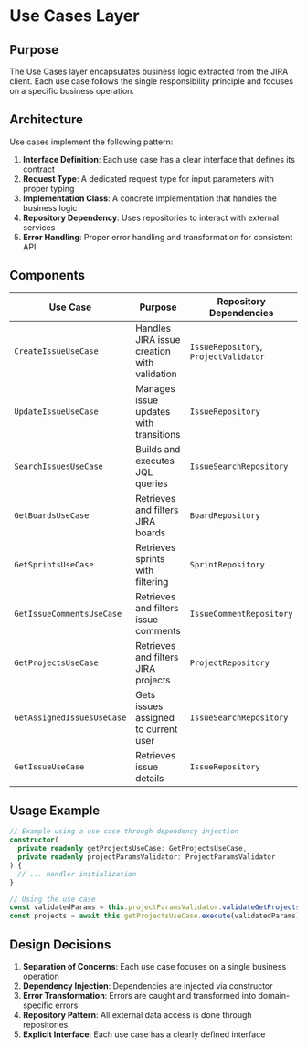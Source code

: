 # Use Cases Layer

## Purpose

The Use Cases layer encapsulates business logic extracted from the JIRA client. Each use case follows the single responsibility principle and focuses on a specific business operation.

## Architecture

Use cases implement the following pattern:

1. **Interface Definition**: Each use case has a clear interface that defines its contract
2. **Request Type**: A dedicated request type for input parameters with proper typing
3. **Implementation Class**: A concrete implementation that handles the business logic
4. **Repository Dependency**: Uses repositories to interact with external services
5. **Error Handling**: Proper error handling and transformation for consistent API

## Components

| Use Case                   | Purpose                                     | Repository Dependencies               |
| -------------------------- | ------------------------------------------- | ------------------------------------- |
| `CreateIssueUseCase`       | Handles JIRA issue creation with validation | `IssueRepository`, `ProjectValidator` |
| `UpdateIssueUseCase`       | Manages issue updates with transitions      | `IssueRepository`                     |
| `SearchIssuesUseCase`      | Builds and executes JQL queries             | `IssueSearchRepository`               |
| `GetBoardsUseCase`         | Retrieves and filters JIRA boards           | `BoardRepository`                     |
| `GetSprintsUseCase`        | Retrieves sprints with filtering            | `SprintRepository`                    |
| `GetIssueCommentsUseCase`  | Retrieves and filters issue comments        | `IssueCommentRepository`              |
| `GetProjectsUseCase`       | Retrieves and filters JIRA projects         | `ProjectRepository`                   |
| `GetAssignedIssuesUseCase` | Gets issues assigned to current user        | `IssueSearchRepository`               |
| `GetIssueUseCase`          | Retrieves issue details                     | `IssueRepository`                     |

## Usage Example

```typescript
// Example using a use case through dependency injection
constructor(
  private readonly getProjectsUseCase: GetProjectsUseCase,
  private readonly projectParamsValidator: ProjectParamsValidator
) {
  // ... handler initialization
}

// Using the use case
const validatedParams = this.projectParamsValidator.validateGetProjectsParams(params);
const projects = await this.getProjectsUseCase.execute(validatedParams);
```

## Design Decisions

1. **Separation of Concerns**: Each use case focuses on a single business operation
2. **Dependency Injection**: Dependencies are injected via constructor
3. **Error Transformation**: Errors are caught and transformed into domain-specific errors
4. **Repository Pattern**: All external data access is done through repositories
5. **Explicit Interface**: Each use case has a clearly defined interface
